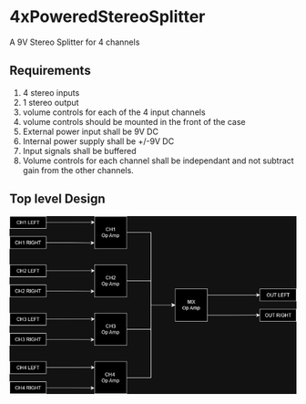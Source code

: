 # 4xPoweredStereoSplitter
A 9V Stereo Splitter for 4 channels

## Requirements

1. 4 stereo inputs
2. 1 stereo output
3. volume controls for each of the 4 input channels
4. volume controls should be mounted in the front of the case
5. External power input shall be 9V DC
6. Internal power supply shall be +/-9V DC
7. Input signals shall be buffered
8. Volume controls for each channel shall  be independant and not subtract gain from the other channels.
  
## Top level Design

![](BlockDiagram.drawio.png)
